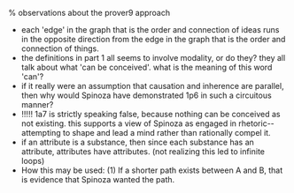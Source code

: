 % observations about the prover9 approach

* each 'edge' in the graph that is the
  order and connection of ideas runs in
  the opposite direction from the edge
  in the graph that is the order and
  connection of things.
* the definitions in part 1 all seems to
  involve modality, or do they? they all
  talk about what 'can be conceived'.
  what is the meaning of this word
  'can'?
* if it really were an assumption that
  causation and inherence are parallel,
  then why would Spinoza have
  demonstrated 1p6 in such a circuitous
  manner?
* !!!!! 1a7 is strictly speaking false,
  because nothing can be conceived as
  not existing. this supports a view of
  Spinoza as engaged in
  rhetoric--attempting to shape and lead
  a mind rather than rationally compel
  it.
* if an attribute is a substance, then since each substance has an attribute,
  attributes have attributes. (not realizing this led to infinite loops)
* How this may be used: (1) If a shorter path exists between A and B, that is
  evidence that Spinoza wanted the path.
